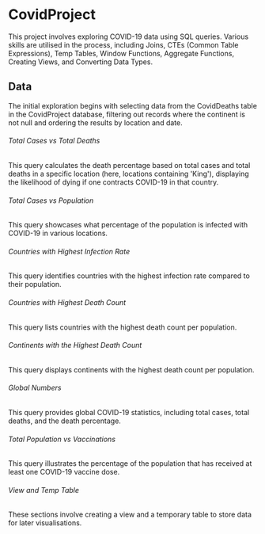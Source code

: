 #  CovidProject

This project involves exploring COVID-19 data using SQL queries. 
Various skills are utilised in the process, including Joins, CTEs (Common Table Expressions), Temp Tables, Window Functions, Aggregate Functions, Creating Views, and Converting Data Types.

## Data

The initial exploration begins with selecting data from the CovidDeaths table in the CovidProject database, filtering out records where the continent is not null and ordering the results by location and date.

###### Total Cases vs Total Deaths
This query calculates the death percentage based on total cases and total deaths in a specific location (here, locations containing 'King'), displaying the likelihood of dying if one contracts COVID-19 in that country.

###### Total Cases vs Population
This query showcases what percentage of the population is infected with COVID-19 in various locations.

###### Countries with Highest Infection Rate
This query identifies countries with the highest infection rate compared to their population.

###### Countries with Highest Death Count
This query lists countries with the highest death count per population.

###### Continents with the Highest Death Count
This query displays continents with the highest death count per population.

###### Global Numbers
This query provides global COVID-19 statistics, including total cases, total deaths, and the death percentage.

###### Total Population vs Vaccinations
This query illustrates the percentage of the population that has received at least one COVID-19 vaccine dose.

###### View and Temp Table
These sections involve creating a view and a temporary table to store data for later visualisations.



